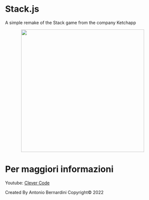 # Stack.js
A simple remake of the Stack game from the company Ketchapp

<p align="center">
  <img width="400" heigth="500" src="gif/1.gif">
</p>

# Per maggiori informazioni

Youtube: [Clever Code](https://www.youtube.com/c/CleverCode)

Created By Antonio Bernardini Copyright© 2022
